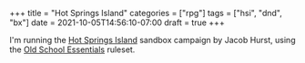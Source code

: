 +++
title = "Hot Springs Island"
categories = ["rpg"]
tags = ["hsi", "dnd", "bx"]
date = 2021-10-05T14:56:10-07:00
draft = true
+++

I'm running the [Hot Springs Island](https://swordfishislands.itch.io/hot-springs-island)
sandbox campaign by Jacob Hurst, using the [Old School Essentials](https://necroticgnome.com/)
ruleset.
